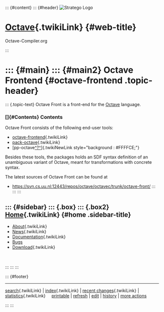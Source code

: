 ::: {#content}
::: {#header}
![Stratego
Logo](http://stratego.insanity.nl/StrategoLogoTextlessWhite-100px.png)

<div>

[Octave](WebHome){.twikiLink} {#web-title}
=============================

Octave-Compiler.org

</div>
:::

::: {#main}
::: {#main2}
Octave Frontend {#octave-frontend .topic-header}
===============

::: {.topic-text}
Octave Front is a front-end for the [Octave](http://www.octave.org)
language.

### []{#Contents} Contents

Octave Front consists of the following end-user tools:

-   [octave-frontend](Octave-frontend){.twikiLink}
-   [pack-octave](Pack-octave){.twikiLink}
-   [pp-octave[^?^](http://www.program-transformation.org/edit/Octave/Pp-octave?topicparent=Octave.OctaveFrontend)]{.twikiNewLink
    style="background : #FFFFCE;"}

Besides these tools, the packages holds an SDF syntax definition of an
unambiguous variant of Octave, meant for transformations with concrete
syntax.

The latest sources of Octave Front can be found at

-   <https://svn.cs.uu.nl:12443/repos/octave/octavec/trunk/octave-front/>
:::
:::
:::

::: {#sidebar}
::: {.box}
::: {.box2}
[Home](WebHome){.twikiLink} {#home .sidebar-title}
---------------------------

-   [About](AboutOctaveCompiler){.twikiLink}
-   [News](OctaveCompilerNews){.twikiLink}
-   [Documentation](OctaveCompilerDocumentation){.twikiLink}
-   [Bugs](https://catamaran.labs.cs.uu.nl/jira/browse/OCT)
-   [Download](OctaveCompilerDownload){.twikiLink}

\
\
:::
:::
:::

::: {#footer}
<div>

<div>

------------------------------------------------------------------------

[search](WebSearch){.twikiLink} \| [index](WebIndex){.twikiLink} \|
[recent changes](WebChanges){.twikiLink} \|
[statistics](WebStatistics){.twikiLink}    
[printable](http://www.program-transformation.org/view/Octave/OctaveFrontend?skin=print)
\|
[refresh](http://www.program-transformation.org/fresh/Octave/OctaveFrontend)
\|
[edit](http://www.program-transformation.org/edit/Octave/OctaveFrontend?t=1536826797)
\|
[history](http://www.program-transformation.org/rdiff/Octave/OctaveFrontend)
\| [more
actions](http://www.program-transformation.org/oops/Octave/OctaveFrontend?template=oopsmore&param1=1.4&param2=1.4)

</div>

</div>
:::
:::
